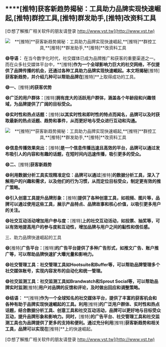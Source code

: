 ## ****[推特]**获客新趋势揭秘：工具助力品牌实现快速崛起,**[推特]**群控工具,**[推特]**群发助手,**[推特]**改资料工具**

[😍想了解推广相关软件的朋友请登录 http://www.vst.tw](http://www.vst.tw)

 <center><img src="https://vst.tw/MP4/tuiguang/png/3.png" alt="**[推特]**获客新趋势揭秘：工具助力品牌实现快速崛起,**[推特]**群控工具,**[推特]**群发助手,**[推特]**改资料工具"></center>

**😄导语：**
在当今数字化时代，社交媒体已成为品牌推广和获客的重要渠道之一。而在众多社交媒体平台中，**[推特]**作为一个全球影响力巨大的社交网络，不仅提供了品牌传播的机会，还通过各种工具助力品牌实现快速崛起。本文将揭秘**[推特]**获客新趋势，并介绍几种可以帮助品牌在**[推特]**上取得成功的工具。

**😄一、**[推特]**的获客优势**

**😄广泛的用户群体：**[推特]**拥有庞大的活跃用户群体，涵盖各个年龄段和兴趣领域，为品牌提供了广阔的目标受众。**

**😄实时性和热点话题：**[推特]**以其实时性和即时性的特点而闻名，品牌可以及时获取最新的热点话题、趋势和事件，从而更好地与受众进行互动和沟通。**

 <center><img src="https://vst.tw/MP4/tuiguang/png/6.png" alt="**[推特]**获客新趋势揭秘：工具助力品牌实现快速崛起,**[推特]**群控工具,**[推特]**群发助手,**[推特]**改资料工具"></center>

**😄信息传播效果突出：**[推特]**是一个信息传播迅速且高效的平台，品牌可以通过发布吸引人的内容和有趣的话题，在短时间内迅速传播，吸引更多的受众。**

**😄二、**[推特]**获客新趋势**

**😄利用数据分析工具实现精准定位：品牌可以通过**[推特]**的数据分析工具，深入了解用户的兴趣和需求，以及他们的行为习惯，从而定位目标受众，制定更有效的推广策略。**

**😄引入创意工具提升品牌形象：**[推特]**提供了各种创意工具，如视频、图片等，品牌可以通过使用这些工具，展示产品特点、品牌故事和核心价值，以吸引更多用户的关注。**

**😄社交互动活动增加用户参与度：**[推特]**上的社交互动活动，如投票、抽奖等，可以有效地提高用户的参与度和互动性，增加品牌与用户之间的黏性和信任感。**

三、助力品牌快速崛起的工具

**😄**[推特]**广告平台：**[推特]**的广告平台提供了多种广告形式，如推文广告、账户推广等，可以帮助品牌快速扩大曝光量和影响力。**

**😄社交管理工具：社交管理工具如Hootsuite和Buffer等，可以帮助品牌管理多个社交媒体账号，实现内容发布的自动化和统一管理。**

**😄社交监测工具：社交监测工具如Brandwatch和Sprout Social等，可以帮助品牌实时监测**[推特]**用户对品牌的反馈和评论，及时做出回应和调整策略。**

**😄结语：**
**[推特]**作为一个全球知名的社交媒体平台，提供了丰富的获客机会和各种有助于品牌实现快速崛起的工具。利用**[推特]**的广泛用户群体、实时性和热点话题，结合数据分析工具、创意工具和社交互动活动，品牌可以更好地与目标受众互动，提升品牌形象和影响力。同时，**[推特]**的广告平台、社交管理工具和社交监测工具也为品牌提供了更多的支持和便利。通过充分利用**[推特]**获客新趋势和相关工具，品牌可以实现在**[推特]**上的快速崛起。

[😍想了解推广相关软件的朋友请登录 http://www.vst.tw](http://www.vst.tw)



